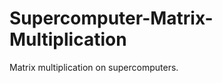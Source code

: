 Supercomputer-Matrix-Multiplication
===================================

Matrix multiplication on supercomputers.